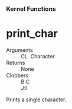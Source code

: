 ### Kernel Functions
# print_char
<dl>
	<dt>Arguments</dt>
	<dd>CL&nbsp;&nbsp;Character</dd>
	<dt>Returns</dt>
	<dd>None</dd>
	<dt>Clobbers</dt>
	<dd>B:C</dd>
	<dd>J:I</dd>
</dl>

 Prints a single character.
